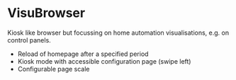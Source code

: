 # VisuBrowser

Kiosk like browser but focussing on home automation visualisations, e.g. on control panels.

- Reload of homepage after a specified period
- Kiosk mode with accessible configuration page (swipe left)
- Configurable page scale
